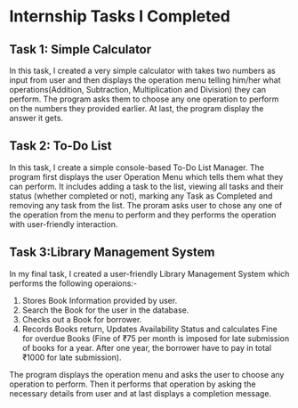 # Internship Tasks I Completed

## Task 1: Simple Calculator
In this task, I created a very simple calculator with takes two numbers as input from user and then displays the operation menu telling him/her what operations(Addition, Subtraction, Multiplication and Division) they can perform. The program asks them to choose any one operation to perform on the numbers they provided earlier. At last, the program display the answer it gets.

## Task 2: To-Do List
In this task, I create a simple console-based To-Do List Manager. The program first displays the user Operation Menu which tells them what they can perform. It includes adding a task to the list, viewing all tasks and their status (whether completed or not), marking any Task as Completed and removing any task from the list. The proram asks user to chose any one of the operation from the menu to perform and they performs the operation with user-friendly interaction.

## Task 3:Library Management System
In my final task, I created a user-friendly Library Management System which performs the following operaions:-
1. Stores Book Information provided by user.
2. Search the Book for the user in the database.
3. Checks out a Book for borrower.
4. Records Books return, Updates Availability Status and calculates Fine for overdue Books (Fine of ₹75 per month is imposed for late submission of books for a year. After one year, the borrower have to pay in total ₹1000 for late submission).

The program displays the operation menu and asks the user to choose any operation to perform. Then it performs that operation by asking the necessary details from user and at last displays a completion message.
